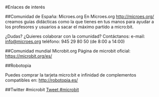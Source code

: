 #Enlaces de interés

##Comunidad de España: Microes.org
En Microes.org http://microes.org/ creamos guías didácticas como la que tienes en tus manos para ayudar a los profesores y usuarios a sacar el máximo partido a micro:bit.

¿Dudas? ¿Quieres colaborar con la comunidad? Contáctanos:
e-mail: info@microes.org
teléfono: 945 29 80 50 (de 8:00 a 14:00)

##Comunidad mundial Microbit.org
Página de microbit oficial:
https://microbit.org/es/

##Robotopia

Puedes comprar la tarjeta micro:bit e infinidad de complementos compatibles en:
http://robotopia.es/

##Twitter #microbit
<a href="https://twitter.com/intent/tweet?button_hashtag=microbit&ref_src=twsrc%5Etfw" class="twitter-hashtag-button" data-show-count="false">Tweet #microbit</a><script async src="https://platform.twitter.com/widgets.js" charset="utf-8"></script>